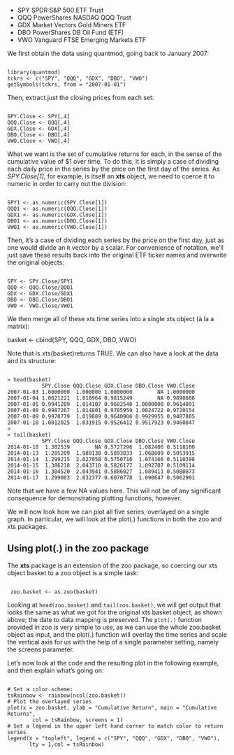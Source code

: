 - SPY SPDR S&P 500 ETF Trust
- QQQ PowerShares NASDAQ QQQ Trust
- GDX Market Vectors Gold Miners ETF
- DBO PowerShares DB Oil Fund (ETF)
- VWO Vanguard FTSE Emerging Markets ETF

We first obtain the data using quantmod, going back to January 2007:
<pre><code>
library(quantmod)
tckrs <- c("SPY", "QQQ", "GDX", "DBO", "VWO")
getSymbols(tckrs, from = "2007-01-01")
</code></pre>
Then, extract just the closing prices from each set:
<pre><code>
SPY.Close <- SPY[,4]
QQQ.Close <- QQQ[,4]
GDX.Close <- GDX[,4]
DBO.Close <- DBO[,4]
VWO.Close <- VWO[,4]
</code></pre>
What we want is the set of cumulative returns for each, in the sense of the cumulative value of $1 over time.  To do this, it is simply a case of dividing each daily price in the series by the price on the first day of the series.  As *SPY.Close[1]*, for example, is itself an **xts** object, we need to coerce it to numeric in order to carry out the division:
<pre><code>
SPY1 <- as.numeric(SPY.Close[1])
QQQ1 <- as.numeric(QQQ.Close[1])
GDX1 <- as.numeric(GDX.Close[1])
DBO1 <- as.numeric(DBO.Close[1])
VWO1 <- as.numeric(VWO.Close[1])
</code></pre>
Then, it’s a case of dividing each series by the price on the first day, just as one would divide an `R` vector by a scalar.  For convenience of notation, we’ll just save these results back into the original ETF ticker names and overwrite the original objects:
<pre><code>
SPY <- SPY.Close/SPY1
QQQ <- QQQ.Close/QQQ1
GDX <- GDX.Close/GDX1
DBO <- DBO.Close/DBO1
VWO <- VWO.Close/VWO1
</code></pre>
We then merge all of these xts time series into a single xts object (à la a matrix):

basket <- cbind(SPY, QQQ, GDX, DBO, VWO)

Note that is.xts(basket)returns TRUE. We can also have a look at the data and its structure:
<pre><code>
> head(basket)
           SPY.Close QQQ.Close GDX.Close DBO.Close VWO.Close
2007-01-03 1.0000000  1.000000 1.0000000        NA 1.0000000
2007-01-04 1.0021221  1.018964 0.9815249        NA 0.9890886
2007-01-05 0.9941289  1.014107 0.9682540 1.0000000 0.9614891
2007-01-08 0.9987267  1.014801 0.9705959 1.0024722 0.9720154
2007-01-09 0.9978779  1.019889 0.9640906 0.9929955 0.9487805
2007-01-10 1.0012025  1.031915 0.9526412 0.9517923 0.9460847
>
> tail(basket)
           SPY.Close QQQ.Close GDX.Close DBO.Close VWO.Close
2014-01-10  1.302539        NA 0.5727296  1.082406 0.5118100
2014-01-13  1.285209  1.989130 0.5893833  1.068809 0.5053915
2014-01-14  1.299215  2.027058 0.5750716  1.074166 0.5110398
2014-01-15  1.306218  2.043710 0.5826177  1.092707 0.5109114
2014-01-16  1.304520  2.043941 0.5886027  1.089411 0.5080873
2014-01-17  1.299003  2.032377 0.6070778  1.090647 0.5062901
</code></pre>

Note that we have a few NA values here.  This will not be of any significant consequence for demonstrating plotting functions, however.

We will now look how we can plot all five series, overlayed on a single graph.  In particular, we will look at the plot(.) functions in both the zoo and xts packages.

## Using plot(.) in the zoo package
The **xts** package is an extension of the zoo package, so coercing our xts object basket to a zoo object is a simple task:
<pre><code>
 zoo.basket <- as.zoo(basket)
</code></pre>
Looking at `head(zoo.basket)` and `tail(zoo.basket)`, we will get output that looks the same as what we got for the original xts basket object, as shown above; the date to data mapping is preserved. The `plot(.)` function provided in zoo is very simple to use, as we can use the whole zoo.basket object as input, and the plot(.) function will overlay the time series and scale the vertical axis for us with the help of a single parameter setting, namely the screens parameter.

Let’s now look at the code and the resulting plot in the following example, and then explain what’s going on:
<pre><code>
# Set a color scheme:
tsRainbow <- rainbow(ncol(zoo.basket))
# Plot the overlayed series
plot(x = zoo.basket, ylab = "Cumulative Return", main = "Cumulative Returns",
        col = tsRainbow, screens = 1)
# Set a legend in the upper left hand corner to match color to return series
legend(x = "topleft", legend = c("SPY", "QQQ", "GDX", "DBO", "VWO"), 
       lty = 1,col = tsRainbow)
</code></pre>
  
